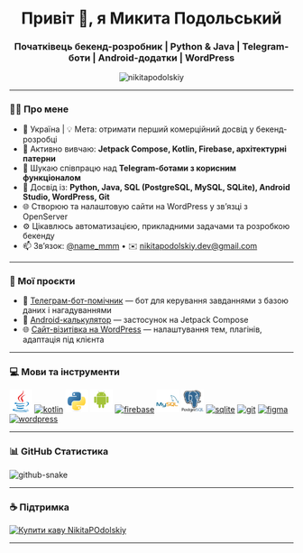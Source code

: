 <h1 align="center">Привіт 👋, я Микита Подольський</h1>
<h3 align="center">Початківець бекенд-розробник | Python & Java | Telegram-боти | Android-додатки | WordPress</h3>

<p align="center">
  <img src="https://komarev.com/ghpvc/?username=nikitapodolskiy&label=Profile%20views&color=0e75b6&style=flat-square" alt="nikitapodolskiy" />
</p>

---

### 🧑‍💻 Про мене

- 📍 Україна | 💡 Мета: отримати перший комерційний досвід у бекенд-розробці
- 🌱 Активно вивчаю: **Jetpack Compose, Kotlin, Firebase, архітектурні патерни**
- 🤝 Шукаю співпрацю над **Telegram-ботами з корисним функціоналом**
- 📌 Досвід із: **Python, Java, SQL (PostgreSQL, MySQL, SQLite), Android Studio, WordPress, Git**
- 🌐 Створюю та налаштовую сайти на WordPress у зв’язці з OpenServer
- ⚙️ Цікавлюсь автоматизацією, прикладними задачами та розробкою бекенду
- 📫 Зв’язок: [@name_mmm](https://t.me/name_mmm) • ✉️ nikitapodolskiy.dev@gmail.com

---

### 📁 Мої проєкти

- 🤖 [Телеграм-бот-помічник](https://github.com/nikitapodolskiy/telegram-task-bot) — бот для керування завданнями з базою даних і нагадуваннями
- 📱 [Android-калькулятор](https://github.com/nikitapodolskiy/android-calculator) — застосунок на Jetpack Compose
- 🌐 [Сайт-візитівка на WordPress](https://github.com/nikitapodolskiy/wordpress-portfolio) — налаштування тем, плагінів, адаптація під клієнта

---

### 💻 Мови та інструменти

<p align="left">
  <a href="https://www.java.com"><img src="https://raw.githubusercontent.com/devicons/devicon/master/icons/java/java-original.svg" alt="java" width="40" height="40"/></a>
  <a href="https://kotlinlang.org"><img src="https://www.vectorlogo.zone/logos/kotlinlang/kotlinlang-icon.svg" alt="kotlin" width="40" height="40"/></a>
  <a href="https://www.python.org"><img src="https://raw.githubusercontent.com/devicons/devicon/master/icons/python/python-original.svg" alt="python" width="40" height="40"/></a>
  <a href="https://developer.android.com"><img src="https://raw.githubusercontent.com/devicons/devicon/master/icons/android/android-original-wordmark.svg" alt="android" width="40" height="40"/></a>
  <a href="https://firebase.google.com/"><img src="https://www.vectorlogo.zone/logos/firebase/firebase-icon.svg" alt="firebase" width="40" height="40"/></a>
  <a href="https://www.mysql.com/"><img src="https://raw.githubusercontent.com/devicons/devicon/master/icons/mysql/mysql-original-wordmark.svg" alt="mysql" width="40" height="40"/></a>
  <a href="https://www.postgresql.org"><img src="https://raw.githubusercontent.com/devicons/devicon/master/icons/postgresql/postgresql-original-wordmark.svg" alt="postgresql" width="40" height="40"/></a>
  <a href="https://www.sqlite.org/"><img src="https://www.vectorlogo.zone/logos/sqlite/sqlite-icon.svg" alt="sqlite" width="40" height="40"/></a>
  <a href="https://git-scm.com/"><img src="https://www.vectorlogo.zone/logos/git-scm/git-scm-icon.svg" alt="git" width="40" height="40"/></a>
  <a href="https://www.figma.com/"><img src="https://www.vectorlogo.zone/logos/figma/figma-icon.svg" alt="figma" width="40" height="40"/></a>
  <a href="https://wordpress.org/"><img src="https://upload.wikimedia.org/wikipedia/commons/9/98/WordPress_blue_logo.svg" alt="wordpress" width="40" height="40"/></a>
</p>

---

### 📊 GitHub Статистика

<picture>
  <source media="(prefers-color-scheme: dark)" srcset="https://raw.githubusercontent.com/tobiasmeyhoefer/tobiasmeyhoefer/output/github-snake-dark.svg" />
  <source media="(prefers-color-scheme: light)" srcset="https://raw.githubusercontent.com/tobiasmeyhoefer/tobiasmeyhoefer/output/github-snake.svg" />
  <img alt="github-snake" src="https://raw.githubusercontent.com/tobiasmeyhoefer/tobiasmeyhoefer/output/github-snake.svg" />
</picture>

---

### ☕ Підтримка

<p>
  <a href="https://ko-fi.com/NikitaPOdolskiy">
    <img src="https://cdn.ko-fi.com/cdn/kofi3.png?v=3" height="50" width="210" alt="Купити каву NikitaPOdolskiy" />
  </a>
</p>

---


